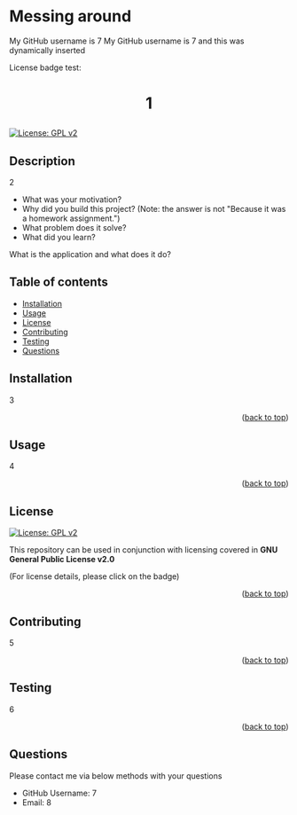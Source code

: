 

# Messing around

My GitHub username is 7
  My GitHub username is 7 and this was dynamically inserted

License badge test:

<a name="readme-top"></a>

# <p style="text-align: center;">1</p>

[![License: GPL v2](https://img.shields.io/badge/License-GPL_v2-blue.svg)](https://www.gnu.org/licenses/old-licenses/gpl-2.0.en.html)

## Description

2

- What was your motivation?
- Why did you build this project? (Note: the answer is not "Because it was a homework assignment.")
- What problem does it solve?
- What did you learn?

What is the application and what does it do?

## Table of contents

- [Installation](#installation)
- [Usage](#usage)
- [License](#license)
- [Contributing](#contributing)
- [Testing](#testing)
- [Questions](#questions)

## Installation

3

<p align="right">(<a href="#readme-top">back to top</a>)</p>

## Usage

4

<p align="right">(<a href="#readme-top">back to top</a>)</p>
    
## License


[![License: GPL v2](https://img.shields.io/badge/License-GPL_v2-blue.svg)](https://www.gnu.org/licenses/old-licenses/gpl-2.0.en.html)

This repository can be used in conjunction with licensing covered in  <b>GNU General Public License v2.0</b>

(For license details, please click on the badge)




<p align="right">(<a href="#readme-top">back to top</a>)</p>

## Contributing

5

<p align="right">(<a href="#readme-top">back to top</a>)</p>

## Testing

6

<p align="right">(<a href="#readme-top">back to top</a>)</p>

## Questions

Please contact me via below methods with your questions

- GitHub Username: 7
- Email: 8
 
